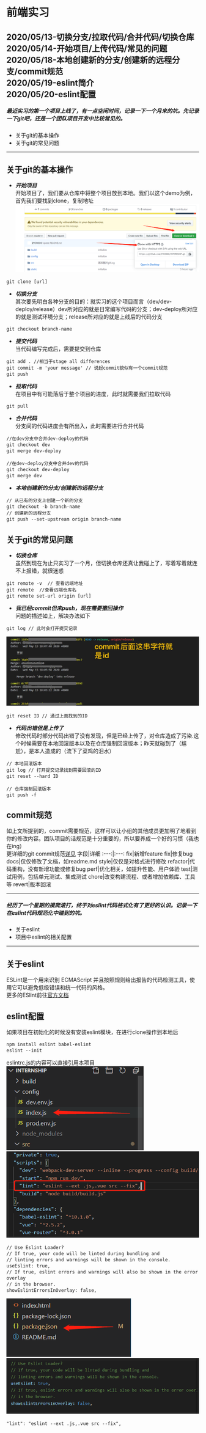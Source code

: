 # 前端实习  
2020/05/13-切换分支/拉取代码/合并代码/切换仓库  
2020/05/14-开始项目/上传代码/常见的问题  
2020/05/18-本地创建新的分支/创建新的远程分支/commit规范  
2020/05/19-eslint简介  
2020/05/20-eslint配置
---
##### 最近实习的第一个项目上线了，有一点空闲时间，记录一下一个月来的坑。先记录一下git吧，还是一个团队项目开发中比较常见的。  
+ 关于git的基本操作  
+ 关于git的常见问题  

---
## 关于git的基本操作
+ ***开始项目***  
开始项目了，我们要从仓库中将整个项目放到本地。我们以这个demo为例，首先我们要找到clone，复制地址  
![clone](https://github.com/ZYCHOOO/INTERNSHIP/blob/master/src/assets/images/clone.png)  
```
git clone [url]  
```

+ ***切换分支***  
其次要先明白各种分支的目的：就实习的这个项目而言（dev/dev-deploy/release）dev所对应的就是日常编写代码的分支；dev-deploy所对应的就是测试环境分支；release所对应的就是上线后的代码分支  
```
git checkout branch-name
```

+ ***提交代码***  
当代码编写完成后，需要提交到仓库  
```
git add . //相当于stage all differences
git commit -m 'your message' // 说起commit貌似有一个commit规范
git push
```

+ ***拉取代码***  
在项目中有可能落后于整个项目的进度，此时就需要我们拉取代码  
```
git pull
```

+ ***合并代码***  
分支间的代码进度会有所出入，此时需要进行合并代码  
```
//在dev分支中合并dev-deploy的代码  
git checkout dev  
git merge dev-deploy  

//在dev-deploy分支中合并dev的代码
git checkout dev-deploy
git merge dev
```

+ ***本地创建新的分支/创建新的远程分支***  
```
// 从已有的分支上创建一个新的分支
git checkout -b branch-name
// 创建新的远程分支
git push --set-upstream origin branch-name
```


## 关于git的常见问题  
+ ***切换仓库***  
虽然到现在为止只实习了一个月，但切换仓库还真让我碰上了，写着写着就连不上报错，就很迷惑  
```
git remote -v  // 查看远端地址
git remote  //查看远端仓库名
git remote set-url origin [url]
```
+ ***我已经commit但未push，现在需要撤回操作***  
问题的描述如上，解决办法如下  
```
git log // 此时会打开提交记录
```  
![gitlog](https://github.com/ZYCHOOO/INTERNSHIP/blob/master/src/assets/images/gitLog.jpg)
```
git reset ID // 通过上面找到的ID
```  

+ ***代码出错但是上传了***  
修改代码时部分代码出错了没有发现，但是已经上传了，对仓库造成了污染.这个时候需要在本地回滚版本以及在仓库强制回滚版本；昨天就碰到了（尴尬），是本人造成的（流下了菜鸡的泪水）  
```
// 本地回滚版本  
git log // 打开提交记录找到需要回滚的ID  
git reset --hard ID  

// 仓库强制回滚版本
git push -f
```

## commit规范  
如上文所提到的，commit需要规范，这样可以让小组的其他成员更加明了地看到你的修改内容。团队项目的话规范是十分重要的，所以要养成一个好的习惯（我也在ing）  
更详细的git commit规范[详见](https://mp.weixin.qq.com/s/8oWsj_ipp73crD_vg58LeQ) 
字段|详细
:---:|:---:
fix|新增feature
fix|修复bug
docs|仅仅修改了文档，如readme.md
style|仅仅是对格式进行修改
refactor|代码重构，没有新增功能或修复bug
perf|优化相关，如提升性能、用户体验
test|测试用例，包括单元测试、集成测试
chore|改变构建流程、或者增加依赖库、工具等
revert|版本回滚  

---  
##### 经历了一个星期的摸爬滚打，终于对eslint代码格式化有了更好的认识。记录一下在eslint代码规范化中碰到的坑。  
+ 关于eslint  
+ 项目中eslint的相关配置
---
## 关于eslint  
ESLint是一个用来识别 ECMAScript 并且按照规则给出报告的代码检测工具，使用它可以避免低级错误和统一代码的风格。   
更多的ESlint前往[官方文档](https://eslint.bootcss.com)

## eslint配置
如果项目在初始化的时候没有安装eslint模块，在进行clone操作到本地后  
```
npm install eslint babel-eslint
eslint --init
```
eslintrc.js的内容可以直接引用本项目   
![config](https://github.com/ZYCHOOO/INTERNSHIP/blob/master/src/assets/images/config.png)  
![configContent](https://github.com/ZYCHOOO/INTERNSHIP/blob/master/src/assets/images/configContent.png)  
```
// Use Eslint Loader?
// If true, your code will be linted during bundling and
// linting errors and warnings will be shown in the console.
useEslint: true,
// If true, eslint errors and warnings will also be shown in the error overlay
// in the browser.
showEslintErrorsInOverlay: false,
```

![pkgjson](https://github.com/ZYCHOOO/INTERNSHIP/blob/master/src/assets/images/pkgjson.png)  
![pkgjsonContent](https://github.com/ZYCHOOO/INTERNSHIP/blob/master/src/assets/images/pkgjsonContent.png)  
```
"lint": "eslint --ext .js,.vue src --fix",  
```



    







